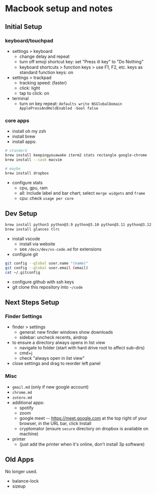 # Macbook setup and notes

## Initial Setup

### keyboard/touchpad

* settings > keyboard
    * change delay and repeat
    * turn off emoji shortcut key: set "Press 🌐 key" to "Do Nothing"
    * keyboard shortcuts > function keys > use F1, F2, etc. keys as standard function keys: on
* settings > trackpad
    * tracking speed: (faster)
    * click: light
    * tap to click: on
* terminal
    * turn on key repeat: `defaults write NSGlobalDomain ApplePressAndHoldEnabled -bool false`

### core apps

* install oh my zsh
* install brew
* install apps:

```sh
# standard
brew install keepingyouawake iterm2 stats rectangle google-chrome
brew install --cask macvim

# maybe
brew install dropbox
```

* configure stats
    * cpu, gpu, ram
    * all: include label and bar chart; select `merge widgets` and `frame`
    * cpu: check `usage per core`

## Dev Setup

```sh
brew install python3 python@3.9 python@3.10 python@3.11 python@3.12
brew install glances tlrc
```

* install vscode
    * install via website
    * see `/docs/dev/vs-code.md` for extensions
* configure git

```sh
git config --global user.name "(name)"
git config --global user.email (email)
cat ~/.gitconfig
```

* configure github with ssh keys
* git clone this repository into `~/code`

## Next Steps Setup

### Finder Settings

* finder > settings
    * general: new finder windows show downloads
    * sidebar: uncheck recents, airdrop
* to ensure a directory always opens in list view
    * navigate to folder (start with hard drive root to affect sub-dirs)
    * cmd+j
    * check "always open in list view"
* close settings and drag to reorder left panel

### Misc

* `gmail.md` (only if new google account)
* `chrome.md`
* `zotero.md`
* additional apps:
    * spotify
    * zoom
    * google meet -- <https://meet.google.com> at the top right of your browser, in the URL bar, click Install
    * cryptomator (ensure `secure` directory on dropbox is available on machine)
* printer
    * (just add the printer when it's online, don't install 3p software)

## Old Apps

No longer used.

* balance-lock
* sizeup
